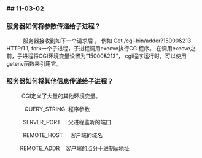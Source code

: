 ### \## 11-03-02 

### **服务器如何将参数传递给子进程？**

           服务器接收到如下一个请求后 ， 例如 Get /cgi-bin/adder?15000&213  HTTP/1.1, fork一个子进程，子进程调用execve执行CGI程序。 在调用execve之前，子进程将CGI环境变量设置为“15000&213”， cgi程序运行时，可以使用getenv函数来引用它。

### **服务器如何将其他信息传递给子进程？**

          CGI定义了大量的其他环境变量。 

            QUERY_STRING  程序参数

           SERVER_PORT     父进程监听的端口

           REMOTE_HOST     客户端的域名

         REMOTE_ADDR    客户端的点分十进制ip地址